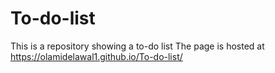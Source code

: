 # To-do-list
This is a repository showing a to-do list 
The page is hosted at https://olamidelawal1.github.io/To-do-list/
